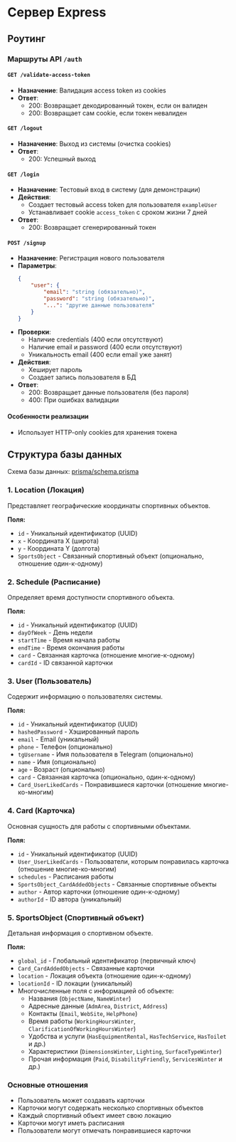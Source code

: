 # Сервер Express

## Роутинг

### Маршруты API `/auth`

#### `GET /validate-access-token`

-   **Назначение**: Валидация access token из cookies
-   **Ответ**:
    -   200: Возвращает декодированный токен, если он валиден
    -   200: Возвращает сам cookie, если токен невалиден

#### `GET /logout`

-   **Назначение**: Выход из системы (очистка cookies)
-   **Ответ**:
    -   200: Успешный выход

#### `GET /login`

-   **Назначение**: Тестовый вход в систему (для демонстрации)
-   **Действия**:
    -   Создает тестовый access token для пользователя `exampleUser`
    -   Устанавливает cookie `access_token` с сроком жизни 7 дней
-   **Ответ**:
    -   200: Возвращает сгенерированный токен

#### `POST /signup`

-   **Назначение**: Регистрация нового пользователя
-   **Параметры**:
    ```json
    {
    	"user": {
    		"email": "string (обязательно)",
    		"password": "string (обязательно)",
    		"...": "другие данные пользователя"
    	}
    }
    ```
-   **Проверки**:
    -   Наличие credentials (400 если отсутствуют)
    -   Наличие email и password (400 если отсутствуют)
    -   Уникальность email (400 если email уже занят)
-   **Действия**:
    -   Хеширует пароль
    -   Создает запись пользователя в БД
-   **Ответ**:
    -   200: Возвращает данные пользователя (без пароля)
    -   400: При ошибках валидации

#### Особенности реализации

-   Использует HTTP-only cookies для хранения токена

## Структура базы данных

Схема базы данных: [prisma/schema.prisma](./prisma/schema.prisma)

### 1. Location (Локация)

Представляет географические координаты спортивных объектов.

**Поля:**

-   `id` - Уникальный идентификатор (UUID)
-   `x` - Координата X (широта)
-   `y` - Координата Y (долгота)
-   `SportsObject` - Связанный спортивный объект (опционально, отношение один-к-одному)

### 2. Schedule (Расписание)

Определяет время доступности спортивного объекта.

**Поля:**

-   `id` - Уникальный идентификатор (UUID)
-   `dayOfWeek` - День недели
-   `startTime` - Время начала работы
-   `endTime` - Время окончания работы
-   `card` - Связанная карточка (отношение многие-к-одному)
-   `cardId` - ID связанной карточки

### 3. User (Пользователь)

Содержит информацию о пользователях системы.

**Поля:**

-   `id` - Уникальный идентификатор (UUID)
-   `hashedPassword` - Хэшированный пароль
-   `email` - Email (уникальный)
-   `phone` - Телефон (опционально)
-   `tgUsername` - Имя пользователя в Telegram (опционально)
-   `name` - Имя (опционально)
-   `age` - Возраст (опционально)
-   `card` - Связанная карточка (опционально, один-к-одному)
-   `Card_UserLikedCards` - Понравившиеся карточки (отношение многие-ко-многим)

### 4. Card (Карточка)

Основная сущность для работы с спортивными объектами.

**Поля:**

-   `id` - Уникальный идентификатор (UUID)
-   `User_UserLikedCards` - Пользователи, которым понравилась карточка (отношение многие-ко-многим)
-   `schedules` - Расписания работы
-   `SportsObject_CardAddedObjects` - Связанные спортивные объекты
-   `author` - Автор карточки (отношение один-к-одному)
-   `authorId` - ID автора (уникальный)

### 5. SportsObject (Спортивный объект)

Детальная информация о спортивном объекте.

**Поля:**

-   `global_id` - Глобальный идентификатор (первичный ключ)
-   `Card_CardAddedObjects` - Связанные карточки
-   `location` - Локация объекта (отношение один-к-одному)
-   `locationId` - ID локации (уникальный)
-   Многочисленные поля с информацией об объекте:
    -   Названия (`ObjectName`, `NameWinter`)
    -   Адресные данные (`AdmArea`, `District`, `Address`)
    -   Контакты (`Email`, `WebSite`, `HelpPhone`)
    -   Время работы (`WorkingHoursWinter`, `ClarificationOfWorkingHoursWinter`)
    -   Удобства и услуги (`HasEquipmentRental`, `HasTechService`, `HasToilet` и др.)
    -   Характеристики (`DimensionsWinter`, `Lighting`, `SurfaceTypeWinter`)
    -   Прочая информация (`Paid`, `DisabilityFriendly`, `ServicesWinter` и др.)

### Основные отношения

-   Пользователь может создавать карточки
-   Карточки могут содержать несколько спортивных объектов
-   Каждый спортивный объект имеет свою локацию
-   Карточки могут иметь расписания
-   Пользователи могут отмечать понравившиеся карточки
